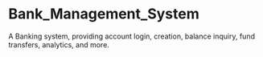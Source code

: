 # Bank_Management_System
A Banking system, providing account login, creation, balance inquiry, fund transfers, analytics, and more.
